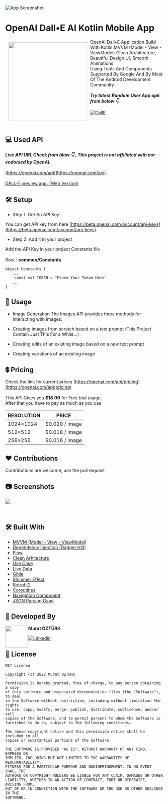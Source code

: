 ![App Screenshot](https://github.com/muratozturk5/OpenAI-Dall-E-2/blob/master/Screenshots/Banner.png)


# OpenAI Dall•E AI Kotlin Mobile App

<img src="https://github.com/muratozturk5/OpenAI-Dall-E-2/blob/master/Screenshots/logo.png" align="left"
width="250" hspace="10" vspace="10">
   
OpenAI Dall•E Application Build With Kotlin MVVM (Model - View - ViewModel) Clean Architecture, Beautiful Design UI, Smooth Animations </br>
Using Tools And Components Supported By Google And By Most Of The Android Development Community</br></br>***Try latest Random User App apk from below 👇***

[![DallE](https://img.shields.io/badge/OpenAI%20Dall%E2%80%A2E-APK-brightgreen?style=for-the-badge&logo=android)](https://github.com/muratozturk5/OpenAI-Dall-E-2/blob/master/APK/app-debug.apk)</br></br></br>

## 💻 Used API
***Live API URL Check from blow 👇 , This project is not affiliated with nor endorsed by OpenAI.***
</br>
</br>
[https://openai.com/api](https://openai.com/api)
</br>
</br>
[DALL·E preview app. (Web Version)](https://labs.openai.com/)

## 🛠 Setup

- Step 1. Get An API Key

You can get API key from here  [https://beta.openai.com/account/api-keys](https://beta.openai.com/account/api-keys).

- Step 2. Add it in your project

Add the API Key in your project Constants file
</br>
</br>
Root : **common/Constants**

```
object Constants {
   ...
    const val TOKEN = "Place Your Token Here"
   ...
}
```

## 🔎 Usage

- Image Generation
The Images API provides three methods for interacting with images:

- Creating images from scratch based on a text prompt (This Project Contain Just This For a While...)
- Creating edits of an existing image based on a new text prompt
- Creating variations of an existing image

## 💲 Pricing
Check the link for current prices [https://openai.com/api/pricing](https://openai.com/api/pricing)
<br>
<br>
This API Gives you  **$18.00** for Free trial usage
<br>
After that you have to pay as much as you use

| RESOLUTION             | PRICE                                                         |
| ----------------- | ------------------------------------------------------------------ |
| 1024×1024 |  $0.020 / image |
| 512×512 |  $0.018 / image |
| 256×256 |  $0.016 / image|

## ♥ Contributions 
Contributions are welcome, use the pull request
## 📷 Screenshots

![](https://github.com/muratozturk5/OpenAI-Dall-E-2/blob/master/Screenshots/Screenshot.png)

</br>

## 🛠 Built With
- [MVVM (Model - View - ViewModel)](https://developer.android.com/topic/architecture)
- [Dependency Injection (Dagger Hilt)](https://developer.android.com/training/dependency-injection/hilt-android)
- [Flow](https://kotlinlang.org/docs/flow.html)
- [Clean Arhitecture](https://developer.android.com/topic/architecture)
- [Use Case](https://developer.android.com/topic/architecture)
- [Live Data](https://developer.android.com/topic/libraries/architecture/livedata)
- [Glide](https://github.com/skydoves/landscapist)
- [Shimmer Effect](https://github.com/valentinilk/compose-shimmer)
- [Retrofit2](https://square.github.io/retrofit)
- [Coroutines](https://developer.android.com/kotlin/coroutines)
- [Navigation Component](https://developer.android.com/guide/navigation/navigation-getting-started)
- [JSON Parsing Gson](https://github.com/google/gson)
## 👨 Developed By 

 <img src="https://avatars.githubusercontent.com/u/62841905?s=400&u=6b1f97cf6a3dfe668719000f9686f5fe861f273a&v=4" width="70" align="left">


**Murat ÖZTÜRK**

[![Linkedin](https://img.shields.io/badge/-linkedin-grey?logo=linkedin)](https://www.linkedin.com/in/murat-%C3%B6zt%C3%BCrk-7a9306217/)

📄 License 
-------

```
MIT License

Copyright (c) 2022 Murat ÖZTÜRK

Permission is hereby granted, free of charge, to any person obtaining a copy
of this software and associated documentation files (the "Software"), to deal
in the Software without restriction, including without limitation the rights
to use, copy, modify, merge, publish, distribute, sublicense, and/or sell
copies of the Software, and to permit persons to whom the Software is
furnished to do so, subject to the following conditions:

The above copyright notice and this permission notice shall be included in all
copies or substantial portions of the Software.

THE SOFTWARE IS PROVIDED "AS IS", WITHOUT WARRANTY OF ANY KIND, EXPRESS OR
IMPLIED, INCLUDING BUT NOT LIMITED TO THE WARRANTIES OF MERCHANTABILITY,
FITNESS FOR A PARTICULAR PURPOSE AND NONINFRINGEMENT. IN NO EVENT SHALL THE
AUTHORS OR COPYRIGHT HOLDERS BE LIABLE FOR ANY CLAIM, DAMAGES OR OTHER
LIABILITY, WHETHER IN AN ACTION OF CONTRACT, TORT OR OTHERWISE, ARISING FROM,
OUT OF OR IN CONNECTION WITH THE SOFTWARE OR THE USE OR OTHER DEALINGS IN THE
SOFTWARE.
```
